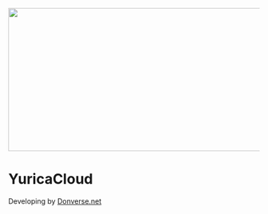 <p align="center">
  <img src="https://github.com/user-attachments/assets/c511a187-3c17-4720-a5c9-7b4d6c60e33d" width=512 height=288>
  <h1>YuricaCloud</h1>
  <p>Developing by <a href="https://github.com/donverse-dotnet">Donverse.net</a></p>
</p>
